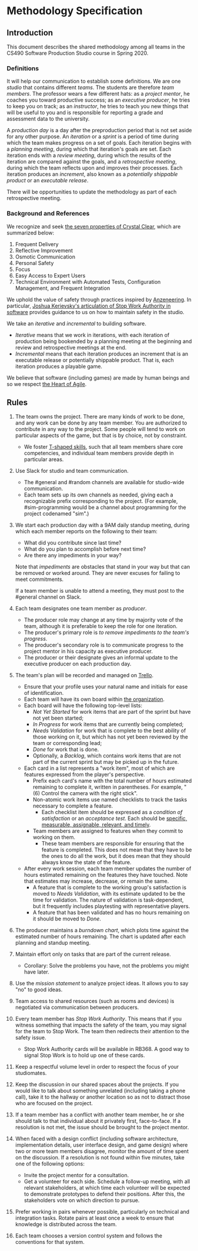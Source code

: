 # Methodology Specification

## Introduction

This document describes the shared methodology among all teams in the CS490
Software Production Studio course in Spring 2020.

### Definitions

It will help our communication to establish some definitions. We are one
_studio_ that contains different _teams_. The students are therefore _team
members_. The professor wears a few different hats: as a _project mentor_, he
coaches you toward productive success; as an _executive producer_, he tries to
keep you on track; as an _instructor_, he tries to teach you new things that
will be useful to you and is responsible for reporting a grade and assessment
data to the university.

A _production day_ is a day after the preproduction period that is not set aside
for any other purpose. An _iteration_ or a _sprint_ is a period of time during
which the team makes progress on a set of goals. Each iteration begins with a
_planning meeting_, during which that iteration's goals are set. Each iteration
ends with a _review meeting_, during which the results of the iteration are
compared against the goals, and a _retrospective meeting_, during which the team
reflects upon and improves their processes. Each iteration produces an
_increment_, also known as a _potentially shippable product_ or an _executable
release_.

There will be opportunities to update the methodology as part of
each retrospective meeting.

### Background and References

We recognize and seek [the seven properties of Crystal
Clear](https://www.projectsmart.co.uk/7-properties-of-highly-successful-projects-from-crystal-clear.php),
which are summarized below:
1. Frequent Delivery
2. Reflective Improvement
3. Osmotic Communication
4. Personal Safety
5. Focus
6. Easy Access to Expert Users
7. Technical Environment with Automated Tests, Configuration Management, and
   Frequent Integration

We uphold the value of safety through practices inspired by
[Anzeneering](https://www.industriallogic.com/blog/anzeneering/).
In particular, [Joshua Kerievsky's articulation of Stop Work Authority
in software](https://medium.com/@JoshuaKerievsky/stop-work-authority-d853f6a3c42d)
provides guidance to us on how to maintain safety in the studio.

We take an _iterative_ and _incremental_ to building software.
- _Iterative_ means that we work in iterations, with each iteration of
  production being bookended by a planning meeting at the beginning and review
  and retrospective meetings at the end.
- _Incremental_ means that each iteration produces an increment that is an
  executable release or potentially shippable product. That is, each iteration
  produces a playable game.

We believe that software (including games) are made by human beings and so we
respect [the Heart of Agile](https://heartofagile.com).

## Rules

1. The team owns the project. There are many kinds of work to be done, and any
   work can be done by any team member. You are authorized to contribute in any
   way to the project. Some people will tend to work on particular aspects of
   the game, but that is by choice, not by constraint.

    - We foster [T-shaped
      skills](https://en.wikipedia.org/wiki/T-shaped_skills), such that all team
      members share core competencies, and individual team members provide depth
      in particular areas.

1. Use Slack for studio and team communication.
    - The #general and #random channels are available for studio-wide communication.
    - Each team sets up its own channels as needed, giving each a recognizable
      prefix corresponding to the project. (For example, #sim-programming would
      be a channel about programming for the project codenamed "sim".)

1. We start each production day with a 9AM daily standup meeting, during which each member reports on the following to their team:
    - What did you contribute since last time?
    - What do you plan to accomplish before next time?
    - Are there any impediments in your way?

    Note that _impediments_ are obstacles that stand in your way but that can be
    removed or worked around. They are never excuses for failing to meet
    commitments.

    If a team member is unable to attend a meeting, they must post to the
    #general channel on Slack.

1. Each team designates one team member as _producer_. 
    - The producer role may change at any time by majority vote of the team,
       although it is preferable to keep the role for one iteration.
    - The producer's primary role is _to remove impediments to the team's progress_.
    - The producer's secondary role is to communicate progress to the project
      mentor in his capacity as executive producer.
    - The producer or their designate gives an informal update to the executive
      producer on each production day.


1. The team's plan will be recorded and managed on [Trello](trello.com).
    - Ensure that your profile uses your natural name and initials for ease of
      identification.
    - Each team will have its own board within [the organization](https://trello.com/spring2020gamestudio).
    - Each board will have the following top-level lists:
        - _Not Yet Started_ for work items that are part of the sprint but have not yet been started;
        - _In Progress_ for work items that are currently being completed;
        - _Needs Validation_ for work that is complete to the best ability of those working on it, but which has not yet been reviewed by the team or corresponding lead;
        - _Done_ for work that is done.
        - Optionally, a _Backlog_, which
          contains work items that are not part of the current sprint but may be
          picked up in the future.
    - Each card in a list represents a "work item", most of which are features expressed
     from the player's perspective. 
       - Prefix each card's name with the total number of hours estimated
         remaining to complete it, written in parentheses. For example, "(6)
         Control the camera with the right stick".
       - Non-atomic work items use named checklists to track the tasks necessary to 
       complete a feature.
         - Each checklist item should be expressed as a _condition of satisfaction_ or
         an _acceptance test_. Each should be [specific, measurable, assignable,
         relevant, and timely](https://en.wikipedia.org/wiki/SMART_criteria).
       - Team members are assigned to features when they commit to working on them.
         - These team members are responsible for ensuring that the feature is completed.
         This does not mean that they have to be the ones to do all the work, but it does
         mean that they should always know the state of the feature.
    - After every work session, each team member updates the number of hours
      estimated remaining on the features they have touched. Note that estimates
      may increase, decrease, or remain the same. 
       - A feature that is complete to the working group's satisfaction is moved
         to _Needs Validation_, with its estimate updated to be the time for
         validation. The nature of validation is task-dependent, but it
         frequently includes playtesting with representative players.
       - A feature that has been validated and has no hours remaining on it
         should be moved to _Done_.

1. The producer maintains a _burndown chart_, which plots time against
 the estimated number of hours remaining. The chart is updated after each
 planning and standup meeting.

1. Maintain effort only on tasks that are part of the current release.
    - Corollary: Solve the problems you have, not the problems you might have later.

1. Use the  _mission statement_ to analyze project ideas. It allows you to say
   "no" to good ideas.

1. Team access to shared resources (such as rooms and devices) is negotiated via
   communication between producers.

1. Every team member has _Stop Work Authority_. This means that if you witness
something that impacts the safety of the team, you may signal for the team
to Stop Work. The team then redirects their attention to the safety issue.
    - Stop Work Authority cards will be available in RB368. A good way to signal
      Stop Work is to hold up one of these cards.
  
1. Keep a respectful volume level in order to respect the focus of your
   studiomates.

1. Keep the discussion in our shared spaces about the projects. If you would
   like to talk about something unrelated (including taking a phone call), take
   it to the hallway or another location so as not to distract those who are
   focused on the project.

1. If a team member has a conflict with another team member, he or she should
   talk to that individual about it privately first, face-to-face. If a
   resolution is not met, the issue should be brought to the project mentor.

1. When faced with a design conflict (including software architecture,
   implementation details, user interface design, and game design) where two or
   more team members disagree, monitor the amount of time spent on the
   discussion. If a resolution is not found within five minutes, take one of the
   following options:
    - Invite the project mentor for a consultation.
    - Get a volunteer for each side. Schedule a follow-up meeting, with all
      relevant stakeholders, at which time each volunteer will be expected to
      demonstrate prototypes to defend their positions. After this, the
      stakeholders vote on which direction to pursue.

1. Prefer working in pairs whenever possible, particularly on technical and
   integration tasks. Rotate pairs at least once a week to ensure that knowledge
   is distributed across the team.

1. Each team chooses a version control system and follows the conventions for that
   system.